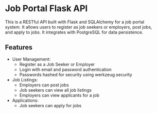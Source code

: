 # Job Portal Flask API

This is a RESTful API built with Flask and SQLAlchemy for a job portal system.
It allows users to register as job seekers or employers, post jobs, and apply to jobs.
It integrates with PostgreSQL for data persistence.

## Features
* User Management:
  * Register as a Job Seeker or Employer
  * Login with email and password authentication
  * Passwords hashed for security using werkzeug.security
* Job Listings:
  * Employers can post jobs
  * Job seekers can view all job listings
  * Employers can view applicants for a job
* Applications:
  * Job seekers can apply for jobs
